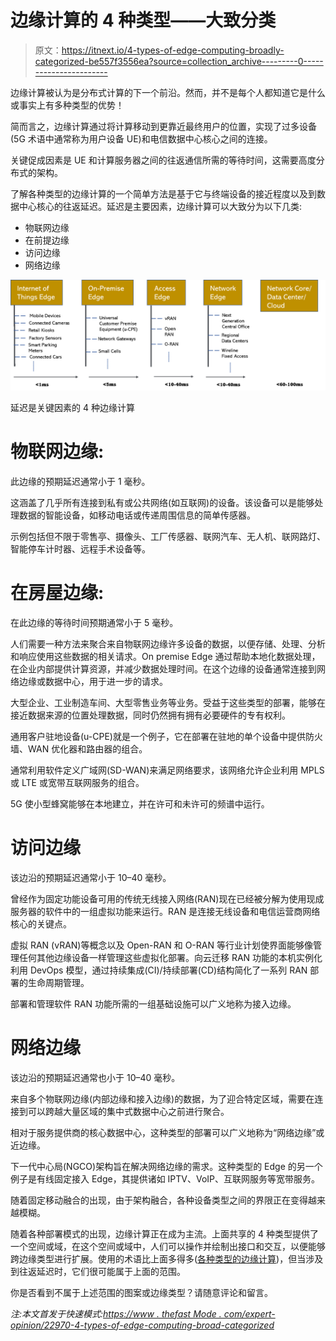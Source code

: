 # 边缘计算的 4 种类型——大致分类

> 原文：<https://itnext.io/4-types-of-edge-computing-broadly-categorized-be557f3556ea?source=collection_archive---------0----------------------->

边缘计算被认为是分布式计算的下一个前沿。然而，并不是每个人都知道它是什么或事实上有多种类型的优势！

简而言之，边缘计算通过将计算移动到更靠近最终用户的位置，实现了过多设备(5G 术语中通常称为用户设备 UE)和电信数据中心核心之间的连接。

关键促成因素是 UE 和计算服务器之间的往返通信所需的等待时间，这需要高度分布式的架构。

了解各种类型的边缘计算的一个简单方法是基于它与终端设备的接近程度以及到数据中心核心的往返延迟。延迟是主要因素，边缘计算可以大致分为以下几类:

*   物联网边缘
*   在前提边缘
*   访问边缘
*   网络边缘

![](img/6ac0033c629a0f0fbc0a7581141ecffc.png)

延迟是关键因素的 4 种边缘计算

# 物联网边缘:

此边缘的预期延迟通常小于 1 毫秒。

这涵盖了几乎所有连接到私有或公共网络(如互联网)的设备。该设备可以是能够处理数据的智能设备，如移动电话或传递周围信息的简单传感器。

示例包括但不限于零售亭、摄像头、工厂传感器、联网汽车、无人机、联网路灯、智能停车计时器、远程手术设备等。

# 在房屋边缘:

在此边缘的等待时间预期通常小于 5 毫秒。

人们需要一种方法来聚合来自物联网边缘许多设备的数据，以便存储、处理、分析和响应使用这些数据的相关请求。On premise Edge 通过帮助本地化数据处理，在企业内部提供计算资源，并减少数据处理时间。在这个边缘的设备通常连接到网络边缘或数据中心，用于进一步的请求。

大型企业、工业制造车间、大型零售业务等业务。受益于这些类型的部署，能够在接近数据来源的位置处理数据，同时仍然拥有拥有必要硬件的专有权利。

通用客户驻地设备(u-CPE)就是一个例子，它在部署在驻地的单个设备中提供防火墙、WAN 优化器和路由器的组合。

通常利用软件定义广域网(SD-WAN)来满足网络要求，该网络允许企业利用 MPLS 或 LTE 或宽带互联网服务的组合。

5G 使小型蜂窝能够在本地建立，并在许可和未许可的频谱中运行。

# 访问边缘

该边沿的预期延迟通常小于 10–40 毫秒。

曾经作为固定功能设备可用的传统无线接入网络(RAN)现在已经被分解为使用现成服务器的软件中的一组虚拟功能来运行。RAN 是连接无线设备和电信运营商网络核心的关键点。

虚拟 RAN (vRAN)等概念以及 Open-RAN 和 O-RAN 等行业计划使界面能够像管理任何其他边缘设备一样管理这些虚拟化部署。向云迁移 RAN 功能的本机实例化利用 DevOps 模型，通过持续集成(CI)/持续部署(CD)结构简化了一系列 RAN 部署的生命周期管理。

部署和管理软件 RAN 功能所需的一组基础设施可以广义地称为接入边缘。

# 网络边缘

该边沿的预期延迟通常也小于 10–40 毫秒。

来自多个物联网边缘(内部边缘和接入边缘)的数据，为了迎合特定区域，需要在连接到可以跨越大量区域的集中式数据中心之前进行聚合。

相对于服务提供商的核心数据中心，这种类型的部署可以广义地称为“网络边缘”或近边缘。

下一代中心局(NGCO)架构旨在解决网络边缘的需求。这种类型的 Edge 的另一个例子是有线固定接入 Edge，其提供诸如 IPTV、VoIP、互联网服务等宽带服务。

随着固定移动融合的出现，由于架构融合，各种设备类型之间的界限正在变得越来越模糊。

随着各种部署模式的出现，边缘计算正在成为主流。上面共享的 4 种类型提供了一个空间或域，在这个空间或域中，人们可以操作并绘制出接口和交互，以便能够跨边缘类型进行扩展。使用的术语比上面多得多([各种类型的边缘计算](https://sunkur.medium.com/what-are-various-types-of-edge-computing-that-exist-today-2f72b589ffd1))，但当涉及到往返延迟时，它们很可能属于上面的范围。

你是否看到不属于上述范围的图案或边缘类型？请随意评论和留言。

*注:本文首发于快速模式:*[*https://www . thefast Mode . com/expert-opinion/22970-4-types-of-edge-computing-broad-categorized*](https://www.thefastmode.com/expert-opinion/22970-4-types-of-edge-computing-broadly-categorized)